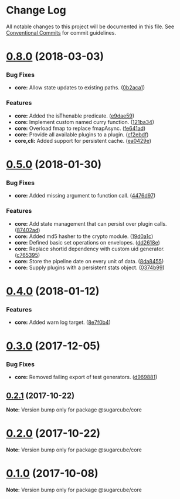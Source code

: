 # Change Log

All notable changes to this project will be documented in this file.
See [Conventional Commits](https://conventionalcommits.org) for commit guidelines.

<a name="0.8.0"></a>
# [0.8.0](https://gitlab.com/sugarcube/sugarcube/compare/v0.7.0...v0.8.0) (2018-03-03)


### Bug Fixes

* **core:** Allow state updates to existing paths. ([0b2aca1](https://gitlab.com/sugarcube/sugarcube/commit/0b2aca1))


### Features

* **core:** Added the isThenable predicate. ([e9dae59](https://gitlab.com/sugarcube/sugarcube/commit/e9dae59))
* **core:** Implement custom named curry function. ([121ba34](https://gitlab.com/sugarcube/sugarcube/commit/121ba34))
* **core:** Overload fmap to replace fmapAsync. ([fe641ad](https://gitlab.com/sugarcube/sugarcube/commit/fe641ad))
* **core:** Provide all available plugins to a plugin. ([cf2ebdf](https://gitlab.com/sugarcube/sugarcube/commit/cf2ebdf))
* **core,cli:** Added support for persistent cache. ([ea0429e](https://gitlab.com/sugarcube/sugarcube/commit/ea0429e))




<a name="0.5.0"></a>
# [0.5.0](https://gitlab.com/sugarcube/sugarcube/compare/v0.4.0...v0.5.0) (2018-01-30)


### Bug Fixes

* **core:** Added missing argument to function call. ([4476d97](https://gitlab.com/sugarcube/sugarcube/commit/4476d97))


### Features

* **core:** Add state management that can persist over plugin calls. ([87402ad](https://gitlab.com/sugarcube/sugarcube/commit/87402ad))
* **core:** Added md5 hasher to the crypto module. ([19d0a1c](https://gitlab.com/sugarcube/sugarcube/commit/19d0a1c))
* **core:** Defined basic set operations on envelopes. ([dd2618e](https://gitlab.com/sugarcube/sugarcube/commit/dd2618e))
* **core:** Replace shortid dependency with custom uid generator. ([c765395](https://gitlab.com/sugarcube/sugarcube/commit/c765395))
* **core:** Store the pipeline date on every unit of data. ([8da8455](https://gitlab.com/sugarcube/sugarcube/commit/8da8455))
* **core:** Supply plugins with a persistent stats object. ([0374b99](https://gitlab.com/sugarcube/sugarcube/commit/0374b99))




<a name="0.4.0"></a>
# [0.4.0](https://gitlab.com/sugarcube/sugarcube/compare/v0.3.0...v0.4.0) (2018-01-12)


### Features

* **core:** Added warn log target. ([8e7f0b4](https://gitlab.com/sugarcube/sugarcube/commit/8e7f0b4))




<a name="0.3.0"></a>
# [0.3.0](https://gitlab.com/sugarcube/sugarcube/compare/v0.1.0...v0.3.0) (2017-12-05)


### Bug Fixes

* **core:** Removed failing export of test generators. ([d969881](https://gitlab.com/sugarcube/sugarcube/commit/d969881))




<a name="0.2.1"></a>
## [0.2.1](https://gitlab.com/sugarcube/sugarcube/compare/v0.2.0...v0.2.1) (2017-10-22)




**Note:** Version bump only for package @sugarcube/core

<a name="0.2.0"></a>
# [0.2.0](https://gitlab.com/sugarcube/sugarcube/compare/v0.1.0...v0.2.0) (2017-10-22)




**Note:** Version bump only for package @sugarcube/core

<a name="0.1.0"></a>
# [0.1.0](https://gitlab.com/sugarcube/sugarcube/compare/v0.0.0...v0.1.0) (2017-10-08)




**Note:** Version bump only for package @sugarcube/core
